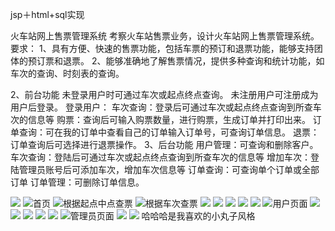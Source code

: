 jsp＋html+sql实现

火车站网上售票管理系统
考察火车站售票业务，设计火车站网上售票管理系统。要求：
1、具有方便、快速的售票功能，包括车票的预订和退票功能，能够支持团体的预订票和退票。
2、能够准确地了解售票情况，提供多种查询和统计功能，如车次的查询、时刻表的查询。

2、前台功能
未登录用户时可通过车次或起点终点查询。
未注册用户可注册成为用户后登录。
登录用户：
车次查询：登录后可通过车次或起点终点查询到所查车次的信息等
购票：查询后可输入购票数量，进行购票，生成订单并打印出来。
订单查询：可在我的订单中查看自己的订单输入订单号，可查询订单信息。
退票：订单查询后可选择进行退票操作。
3、后台功能
用户管理：可查询和删除客户。
车次查询：登陆后可通过车次或起点终点查询到所查车次的信息等
增加车次：登陆管理员账号后可添加车次，增加车次信息等
订单查询：可查询单个订单或全部订单
订单管理：可删除订单信息。

![](image/jeishao.jpg)
![首页](image/main.jpg)
![根据起点中点查票](image/queryticket1.jpg)
![根据车次查票](image/queryticket2.jpg)
![](image/sign_in_page.jpg)
![](image/denglu.jpg)
![](image/sign_up_page.jpg)
![](image/success_register.jpg)
![](image/denglu.jpg)
![用户页面](image/user_page.jpg)
![](image/buyticket.jpg)
![](image/delete_order.jpg)
![](image/user_refune.jpg)
![](image/success_refune.jpg)
![](image/user_checkorder.jpg)
![管理员页面](image/adminpage.jpg)
![](image/addtrains.jpg)
![](image/delete_user.jpg)
哈哈哈是我喜欢的小丸子风格
